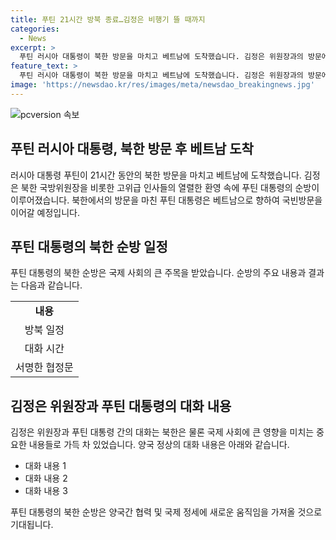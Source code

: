 ```yaml
---
title: 푸틴 21시간 방북 종료…김정은 비행기 뜰 때까지
categories:
  - News
excerpt: >
  푸틴 러시아 대통령이 북한 방문을 마치고 베트남에 도착했습니다. 김정은 위원장과의 방문에서 90분 확대정상회담과 2시간 단독회담을 통해 포괄적 전략 동반자 협정문에 서명했습니다. 푸틴 대통령은 24년 만에 방북을 마치고 베트남으로 향했습니다. (150자)
feature_text: >
  푸틴 러시아 대통령이 북한 방문을 마치고 베트남에 도착했습니다. 김정은 위원장과의 방문에서 90분 확대정상회담과 2시간 단독회담을 통해 포괄적 전략 동반자 협정문에 서명했습니다. 푸틴 대통령은 24년 만에 방북을 마치고 베트남으로 향했습니다. (150자)
image: 'https://newsdao.kr/res/images/meta/newsdao_breakingnews.jpg'
---
```


<p><img src="https://newsdao.kr/res/images/meta/newsdao_breakingnews.jpg" alt="pcversion 속보" /></p>

<h2 data-ke-size="size26">푸틴 러시아 대통령, 북한 방문 후 베트남 도착</h2>

<p data-ke-size="size16">러시아 대통령 푸틴이 21시간 동안의 북한 방문을 마치고 베트남에 도착했습니다. 김정은 북한 국방위원장을 비롯한 고위급 인사들의 열렬한 환영 속에 푸틴 대통령의 순방이 이루어졌습니다. 북한에서의 방문을 마친 푸틴 대통령은 베트남으로 향하여 국빈방문을 이어갈 예정입니다.</p>

<h2 data-ke-size="size26">푸틴 대통령의 북한 순방 일정</h2>

<p data-ke-size="size16">푸틴 대통령의 북한 순방은 국제 사회의 큰 주목을 받았습니다. 순방의 주요 내용과 결과는 다음과 같습니다.</p>

<table>
    <tr>
        <td style="text-align: center; height: 17px;"><b>내용</b></td>
    </tr>
    <tr>
        <td style="text-align: center; height: 17px;">방북 일정</td>
    </tr>
    <tr>
        <td style="text-align: center; height: 17px;">대화 시간</td>
    </tr>
    <tr>
        <td style="text-align: center; height: 17px;">서명한 협정문</td>
    </tr>
</table>

<h2 data-ke-size="size26">김정은 위원장과 푸틴 대통령의 대화 내용</h2>

<p data-ke-size="size16">김정은 위원장과 푸틴 대통령 간의 대화는 북한은 물론 국제 사회에 큰 영향을 미치는 중요한 내용들로 가득 차 있었습니다. 양국 정상의 대화 내용은 아래와 같습니다.</p>

<ul>
    <li>대화 내용 1</li>
    <li>대화 내용 2</li>
    <li>대화 내용 3</li>
</ul>

<p data-ke-size="size16">푸틴 대통령의 북한 순방은 양국간 협력 및 국제 정세에 새로운 움직임을 가져올 것으로 기대됩니다.</p>

